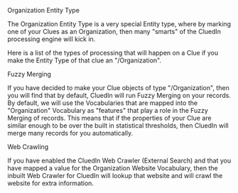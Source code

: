 Organization Entity Type

The Organization Entity Type is a very special Entity type, where by marking one of your Clues as an Organization, then many "smarts" of the CluedIn processing engine will kick in. 

Here is a list of the types of processing that will happen on a Clue if you make the Entity Type of that clue an "/Organization".

Fuzzy Merging

If you have decided to make your Clue objects of type "/Organization", then you will find that by default, CluedIn will run Fuzzy Merging on your records. By default, we will use the Vocabularies that are mapped into the "Organization" Vocabulary as "features" that play a role in the Fuzzy Merging of records. This means that if the properties of your Clue are similar enough to be over the built in statistical thresholds, then CluedIn will merge many records for you automatically. 

Web Crawling

If you have enabled the CluedIn Web Crawler (External Search) and that you have mapped a value for the Organization Website Vocabulary, then the inbuilt Web Crawler for CluedIn will lookup that website and will crawl the website for extra information. 

